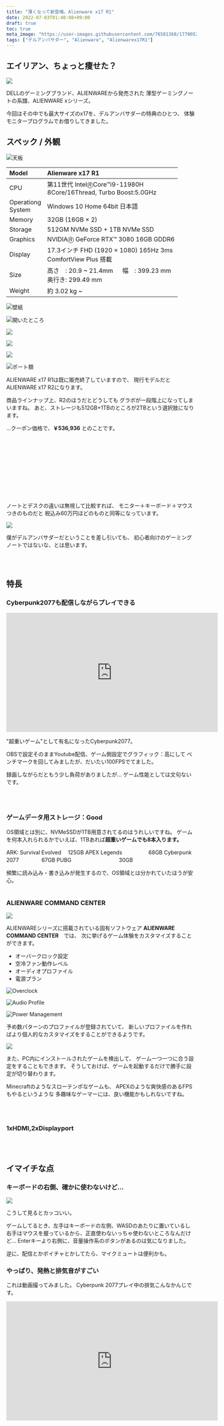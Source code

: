 ```yaml
---
title: "薄くなって新登場。Alienware x17 R1"
date: 2022-07-03T01:40:08+09:00
draft: true
toc: true
meta_image: "https://user-images.githubusercontent.com/76581368/177005285-8748e974-fbde-4212-9b56-ba2aeb366ec9.jpg"
tags: ["デルアンバサダー", "Alienware", "Alienwarex17R1"]
---
```


## エイリアン、ちょっと痩せた？

![](https://user-images.githubusercontent.com/76581368/177005285-8748e974-fbde-4212-9b56-ba2aeb366ec9.jpg)

DELLのゲーミングブランド、ALIENWAREから発売された
薄型ゲーミングノートの系譜、ALIENWARE xシリーズ。

今回はその中でも最大サイズのx17を、デルアンバサダーの特典のひとつ、
体験モニタープログラムでお借りしてきました。

<!--more-->

## スペック / 外観

![天板](https://user-images.githubusercontent.com/76581368/177005283-2bdc143d-dde2-42cb-9c6c-213f75f83b05.jpg)



|Model|Alienware x17 R1|
|:--|:--|
|CPU|第11世代 Intel🄬Core™i9-11980H<br>8Core/16Thread, Turbo Boost:5.0GHz|
|Operationg <br>System|Windows 10 Home 64bit 日本語|
|Memory|32GB (16GB × 2)|
|Storage|512GM NVMe SSD + 1TB NVMe SSD|
|Graphics|NVIDIA🄬 GeForce RTX™ 3080 16GB GDDR6|
|Display|17.3インチ FHD (1920 × 1080) 165Hz 3ms <br>ComfortView Plus 搭載|
|Size|高さ　: 20.9 ~ 21.4mm 　 幅　: 399.23 mm<br>奥行き: 299.49 mm|
|Weight|約 3.02 kg ~|

![壁紙](https://user-images.githubusercontent.com/76581368/177005253-77fe4260-d45b-4a58-8dc1-8b8abbf760b4.jpg)

![開いたところ](https://user-images.githubusercontent.com/76581368/177005242-e30e4a3e-1ea5-4f11-b43e-773294020283.jpg)

![](https://user-images.githubusercontent.com/76581368/177005250-768b7a93-2897-45e9-84d9-5041668b331d.jpg)

![](https://user-images.githubusercontent.com/76581368/177005257-4dd2c417-c047-460e-8a52-427bb0088546.jpg)

![](https://user-images.githubusercontent.com/76581368/177005246-28f3016b-f460-4b38-a663-9400dc28504d.jpg)

![ポート類](https://user-images.githubusercontent.com/76581368/177005278-20fc6674-0f1f-41cc-8743-b8ef283caa4d.jpg)

ALIENWARE x17 R1は既に販売終了していますので、
現行モデルだとALIENWARE x17 R2になります。

商品ラインナップ上、R2のほうだとどうしても
グラボが一段階上になってしまいますね。
あと、ストレージも512GB+1TBのところが2TBという選択肢になります。

…クーポン価格で、**￥536,936** とのことです。

<div class="iframely-embed"><div class="iframely-responsive" style="height: 140px; padding-bottom: 0;"><a href="https://www.dell.com/ja-jp/shop/gaming-and-games/alienware-x17-r2ゲーミング-ノートパソコン/spd/alienware-x17-r2-laptop" data-iframely-url="//iframely.net/jx2cY8j?card=small"></a></div></div><script async src="//iframely.net/embed.js" charset="utf-8"></script>

<br>

ノートとデスクの違いは無視して比較すれば、
モニター＋キーボード＋マウスつきのものだと
税込み60万円ほどのものと同等になっています。

![](https://user-images.githubusercontent.com/76581368/177039037-51f55fad-0250-4f27-aea7-824a0294e28d.png)

僕がデルアンバサダーだということを差し引いても、
初心者向けのゲーミングノートではないな、とは思います。

<br><br>


## 特長

### Cyberpunk2077も配信しながらプレイできる

<iframe width="560" height="315" src="https://www.youtube.com/embed/X1gjUgc-qBs" title="YouTube video player" frameborder="0" allow="accelerometer; autoplay; clipboard-write; encrypted-media; gyroscope; picture-in-picture" allowfullscreen></iframe>


"超重いゲーム"として有名になったCyberpunk2077。

OBSで設定そのままYoutube配信、ゲーム側設定でグラフィック：高にして
ベンチマークを回してみましたが、だいたい100FPSでてました。

録画しながらだともう少し負荷がありましたが…
ゲーム性能としては文句ないです。

<br><br>



### ゲームデータ用ストレージ：Good

OS領域とは別に、NVMeSSDが1TB用意されてるのはうれしいですね。
ゲームを何本入れられるかでいえば、1TBあれば**超重いゲームでも8本入ります。**

ARK: Survival Evolved 　125GB
APEX Legends　　　　　68GB
Cyberpunk 2077　　　　 67GB
PUBG　　　　　　　　　30GB

頻繁に読み込み・書き込みが発生するので、OS領域とは分かれていたほうが安心。
<br><br>

### ALIENWARE COMMAND CENTER

![](https://user-images.githubusercontent.com/76581368/177045058-6807abad-74da-4293-af2f-e72ab7395cee.png)

ALIENWAREシリーズに搭載されている固有ソフトウェア
**ALIENWARE COMMAND CENTER**　では、
次に挙げるゲーム体験をカスタマイズすることができます。

- オーバークロック設定
- 空冷ファン動作レベル
- オーディオプロファイル
- 電源プラン

![Overclock](https://user-images.githubusercontent.com/76581368/177004605-de80de8d-1fd0-429a-a65b-eeb2a17130c4.PNG)

![Audio Profile](https://user-images.githubusercontent.com/76581368/177004604-8c7576f6-0389-46c1-bdfa-7533660bd4bd.PNG)

![Power Management](https://user-images.githubusercontent.com/76581368/177004602-978e2ba5-27d5-421e-8aa8-50f82e0e30bf.PNG)

予め数パターンのプロファイルが登録されていて、
新しいプロファイルを作ればより個人的なカスタマイズをすることができるようです。

![](https://user-images.githubusercontent.com/76581368/177004606-efa02941-bb5a-4ea0-b026-ede2503b5578.PNG)

また、PC内にインストールされたゲームを検出して、
ゲーム一つ一つに合う設定をすることもできます。
そうしておけば、ゲームを起動するだけで勝手に設定が切り替わります。

Minecraftのようなスローテンポなゲームも、
APEXのような爽快感のあるFPSもやるというような
多趣味なゲーマーには、良い機能かもしれないですね。

<br><br>


### 1xHDMI,2xDisplayport


<br><br>



## イマイチな点

### キーボードの右側、確かに使わないけど…

![](https://user-images.githubusercontent.com/76581368/177005249-85b09bfc-a578-4b55-9c36-5cca7e3c56d0.jpg)

こうして見るとカッコいい。

ゲームしてるとき、左手はキーボードの左側、WASDのあたりに置いているし
右手はマウスを握っているから、正直使わないっちゃ使わないところなんだけど…
Enterキーより右側に、音量操作系のボタンがあるのは気になりました。

逆に、配信とかボイチャとかしてたら、マイクミュートは便利かも。


### やっぱり、発熱と排気音がすごい

これは動画撮ってみました。
Cyberpunk 2077プレイ中の排気こんなかんじです。

<iframe width="560" height="315" src="https://www.youtube.com/embed/a_0Y-rkgmDI" title="YouTube video player" frameborder="0" allow="accelerometer; autoplay; clipboard-write; encrypted-media; gyroscope; picture-in-picture" allowfullscreen></iframe>



<br><br>


###

<br><br>

